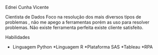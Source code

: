 Ednei Cunha Vicente

Cientista de Dados 
Foco na resolução dos mais diversos tipos de problemas , não me apego a ferramentas porém as uso para  resolver problemas.
Não existe ferramenta perfeita existe cliente satisfeito. 

Habilidades 
* Linguagem Python
*Linguagem R
*Plataforma SAS
*Tableau
*RPA 
